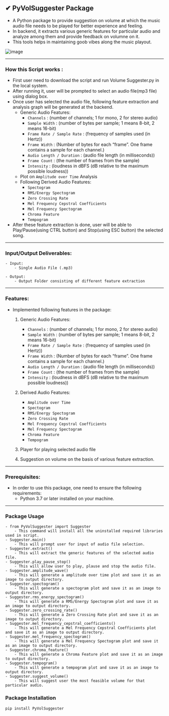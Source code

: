 ## ✔ PyVolSuggester Package
- A Python package to provide suggestion on volume at which the music audio file needs to be played for better experience and feeling.
- In backend, it extracts various generic features for particular audio and analyze among them and provide feedback on volumne on it.  
- This tools helps in maintaining goob vibes along the music playout.

![image](https://github.com/akash-rajak/Volume-Suggester/assets/57003737/1d332d56-b26a-4ba6-8b72-46efca4f1deb)

****

### How this Script works :
- First user need to download the script and run Volume Suggester.py in the local system.
- After running it, user will be prompted to select an audio file(mp3 file) using dialog box.
- Once user has selected the audio file, following feature extraction and analysis graph will be generated at the backend.
	- Generic Audio Features:
		- `Channels` : (number of channels; 1 for mono, 2 for stereo audio)
		- `Sample Width` : (number of bytes per sample; 1 means 8-bit, 2 means 16-bit)
		- `Frame Rate / Sample Rate` : (frequency of samples used (in Hertz))
		- `Frame Width` : (Number of bytes for each “frame”. One frame contains a sample for each channel.)
		- `Audio Length / Duration` : (audio file length (in milliseconds))
		- `Frame Count` : (the number of frames from the sample)
		- `Intensity` : (loudness in dBFS (dB relative to the maximum possible loudness))
	- Plot on `Amplitude over Time` Analysis
	- Following Derived Audio Features:
		- `Spectogram`
		- `RMS/Energy Spectogram`
		- `Zero Crossing Rate`
		- `Mel Frequency Cepstral Coefficients`
		- `Mel Frequency Spectogram`
		- `Chroma Feature`
		- `Tempogram`
- After these feature extraction is done, user will be able to Play/Pause(using CTRL button) and Stop(using ESC button) the selected song.
	
****

### Input/Output Deliverables:
```
- Input: 
    - Single Audio File (.mp3)

- Output:
    - Output Folder consisting of different feature extraction
```

****

### Features:
- Implemented following features in the package:
    1. Generic Audio Features:
        - `Channels` : (number of channels; 1 for mono, 2 for stereo audio)
		- `Sample Width` : (number of bytes per sample; 1 means 8-bit, 2 means 16-bit)
		- `Frame Rate / Sample Rate` : (frequency of samples used (in Hertz))
		- `Frame Width` : (Number of bytes for each “frame”. One frame contains a sample for each channel.)
		- `Audio Length / Duration` : (audio file length (in milliseconds))
		- `Frame Count` : (the number of frames from the sample)
		- `Intensity` : (loudness in dBFS (dB relative to the maximum possible loudness))

    2. Derived Audio Features:
		- `Amplitude over Time`
        - `Spectogram`
		- `RMS/Energy Spectogram`
		- `Zero Crossing Rate`
		- `Mel Frequency Cepstral Coefficients`
		- `Mel Frequency Spectogram`
		- `Chroma Feature`
		- `Tempogram`

    3. Player for playing selected audio file
	
	4. Suggestion on volume on the basis of various feature extraction.

****

### Prerequisites:
- In order to use this package, one need to ensure the following requirements:
    - Python 3.7 or later installed on your machine.

****

### Package Usage
```
- from PyVolSuggester import Suggester
    - This command will install all the uninstalled required libraries used in script.
- Suggester.main()
    - This will prompt user for input of audio file selection.
- Suggester.extract()
	- This will extract the generic features of the selected audio file.
- Suggester.play_pause_stop()
	- This will allow user to play, plause and stop the audio file.
- Suggester.amplitude_wave()
	- This will generate a amplitude over time plot and save it as an image to output directory.
- Suggester.spectogram()
	- This will generate a spectogram plot and save it as an image to output directory.
- Suggester.rms_energy_spectogram()
	- This will generate a RMS/Energy Spectogram plot and save it as an image to output directory.
- Suggester.zero_crossing_rate()
	- This will generate a Zero Crossing Rate plot and save it as an image to output directory.
- Suggester.mel_frequency_cepstral_coefficients()
	- This will generate a Mel Frequency Cepstral Coefficients plot and save it as an image to output directory.
- Suggester.mel_frequency_spectogram()
	- This will generate a Mel Frequency Spectogram plot and save it as an image to output directory.
- Suggester.chroma_feature()
	- This will generate a Chroma Feature plot and save it as an image to output directory.
- Suggester.tempogram()
	- This will generate a tempogram plot and save it as an image to output directory.
- Suggester.suggest_volume()
	- This will suggest user the most feasible volume for that particular audio.

```

### Package Installation
```bash
pip install PyVolSuggester
```